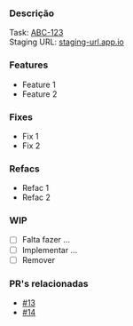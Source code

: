 ### Descrição

<!--- Escreva uma descrição a respeito das alterações que você está fazendo, 
enumerando os impactos isso tem para o projeto. -->

Task: [ABC-123](link-da-task-no-jira)    
Staging URL: [staging-url.app.io](staging-url.app.io)

### Features
- Feature 1
- Feature 2

### Fixes
- Fix 1
- Fix 2

### Refacs
- Refac 1
- Refac 2

### WIP
- [ ] Falta fazer ...
- [ ] Implementar ...
- [ ] Remover

### PR's relacionadas
- [#13](pr-link-13)
- [#14](pr-link-13)
